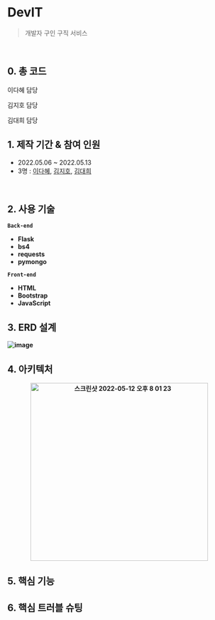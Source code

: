 # DevIT
> 개발자 구인 구직 서비스 <br/>


<br/>

## 0. 총 코드 
이다혜 담당 <br/>



김지호 담당 <br/>

 

김대희 담당



## 1. 제작 기간 & 참여 인원
* 2022.05.06 ~ 2022.05.13
* 3명 : [이다혜](https://github.com/ekgpgdi), [김지호](https://github.com/kimziaco?tab=repositories), [김대희](https://github.com/eet43)
<br/>

## 2. 사용 기술 
<b>```Back-end```<b/>
* Flask
* bs4 <br/>
* requests <br/>
* pymongo <br/>

<b>```Front-end```<b/>

- HTML
- Bootstrap
- JavaScript

## 3. ERD 설계
![image](https://user-images.githubusercontent.com/88760828/183609679-cecbe17c-d06c-4cc3-92a4-f77ee0e69a5f.png)


## 4. 아키텍처
<p align="center">
<img width="400px" alt="스크린샷 2022-05-12 오후 8 01 23" src="https://user-images.githubusercontent.com/84092014/168059038-2f2edfe7-bc5c-43ea-9b95-4e65258dcd39.png">
  </p>

## 5. 핵심 기능

## 6. 핵심 트러블 슈팅 
